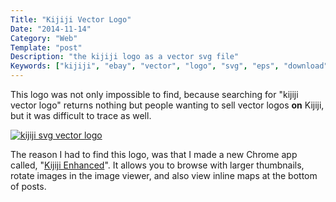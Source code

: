 ```yaml
---
Title: "Kijiji Vector Logo"
Date: "2014-11-14"
Category: "Web"
Template: "post"
Description: "the kijiji logo as a vector svg file"
Keywords: ["kijiji", "ebay", "vector", "logo", "svg", "eps", "download"]
---
```


This logo was not only impossible to find, because searching for "kijiji vector logo" returns nothing but people wanting to sell vector logos **on** Kijiji, but it was difficult to trace as well.

<div class="center">
  <a href="/images/kijiji.svg" title="kijiji svg vector logo" target="_blank"><img alt="kijiji svg vector logo" src="/images/kijiji.svg" ></a>
</div>

The reason I had to find this logo, was that I made a new Chrome app called, "[Kijiji Enhanced](http://goo.gl/8VXrlm "Kijiji Enhanced on the Chrome Web Store")". It allows you to browse with larger thumbnails, rotate images in the image viewer, and also view inline maps at the bottom of posts.


